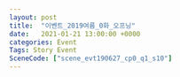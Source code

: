 ```yaml
---
layout: post
title:  "이벤트_2019여름_0화_오프닝"
date:   2021-01-21 13:00:00 +0000
categories: Event
Tags: Story Event
SceneCode: ["scene_evt190627_cp0_q1_s10"]
---
```


